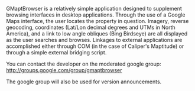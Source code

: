 GMaptBrowser is a relatively simple application designed to supplement browsing interfaces in desktop applications.  Through the use of a Google Maps interface, the user locates the property in question.  Imagery, reverse geocoding, coordinates (Lat/Lon decimal degrees and UTMs in North America), and a link to low angle obliques (Bing Birdseye) are all displayed as the user searches and browses.  Linkages to external applications are accomplished either through COM (in the case of Caliper's Maptitude) or through a simple external bridging script.

You can contact the developer on the moderated google group:
http://groups.google.com/group/gmaptbrowser

The google group will also be used for version announcements.